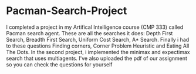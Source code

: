 # Pacman-Search-Project

I completed a project in my Artifical Intelligence course (CMP 333) called Pacman search agent. These are all the searches it does: Depth First Search, Breadth First Search, Uniform Cost Search, A* Search. Finally i had to these questions Finding corners, Corner Problem Heuristic and Eating All The Dots. In the second project, i implemented the minimax and expectimax search that uses multiagents. I've also uploaded the pdf of our assignment so you can check the questions for yourself

